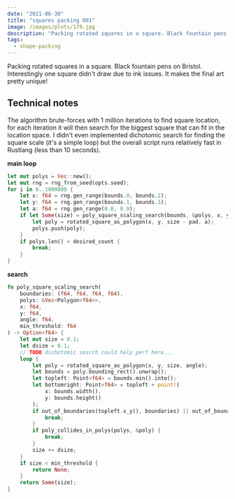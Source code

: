 ```yaml
---
date: "2021-06-30"
title: "squares packing 001"
image: /images/plots/179.jpg
description: "Packing rotated squares in a square. Black fountain pens on Bristol."
tags:
  - shape-packing
---
```


Packing rotated squares in a square. Black fountain pens on Bristol. Interestingly one square didn't draw due to ink issues. It makes the final art pretty unique!

## Technical notes

The algorithm brute-forces with 1 million iterations to find square location, for each iteration it will then search for the biggest square that can fit in the location space. I didn't even implemented dichotomic search for finding the square scale (it's a simple loop) but the overall script runs relatively fast in Rustlang (less than 10 seconds).

**main loop**

```rust
let mut polys = Vec::new();
let mut rng = rng_from_seed(opts.seed);
for i in 0..1000000 {
    let x: f64 = rng.gen_range(bounds.0, bounds.2);
    let y: f64 = rng.gen_range(bounds.1, bounds.3);
    let a: f64 = rng.gen_range(0.0, 8.0);
    if let Some(size) = poly_square_scaling_search(bounds, &polys, x, y, a, min_threshold) {
        let poly = rotated_square_as_polygon(x, y, size - pad, a);
        polys.push(poly);
    }
    if polys.len() > desired_count {
        break;
    }
}
```

**search**

```rust
fn poly_square_scaling_search(
    boundaries: (f64, f64, f64, f64),
    polys: &Vec<Polygon<f64>>,
    x: f64,
    y: f64,
    angle: f64,
    min_threshold: f64
) -> Option<f64> {
    let mut size = 0.1;
    let dsize = 0.1;
    // TODO dichotomic search could help perf here...
    loop {
        let poly = rotated_square_as_polygon(x, y, size, angle);
        let bounds = poly.bounding_rect().unwrap();
        let topleft: Point<f64> = bounds.min().into();
        let bottomright: Point<f64> = topleft + point!(
            x: bounds.width(),
            y: bounds.height()
        );
        if out_of_boundaries(topleft.x_y(), boundaries) || out_of_boundaries(bottomright.x_y(), boundaries) {
            break;
        }
        if poly_collides_in_polys(polys, &poly) {
            break;
        }
        size += dsize;
    }
    if size < min_threshold {
        return None;
    }
    return Some(size);
}
```
